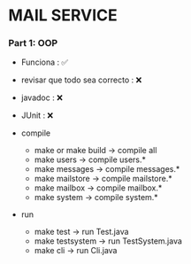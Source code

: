 # MAIL SERVICE

### Part 1: OOP

- Funciona : ✅
- revisar que todo sea correcto : ❌
- javadoc : ❌
- JUnit : ❌

- compile
  - make  or make build -> compile all
  - make users -> compile users.*
  - make messages -> compile messages.*
  - make mailstore -> compile mailstore.*
  - make mailbox -> compile mailbox.*
  - make system -> compile system.*
- run
  - make test -> run Test.java
  - make testsystem -> run TestSystem.java
  - make cli -> run Cli.java
